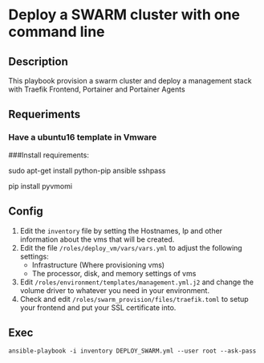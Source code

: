 # Deploy a SWARM cluster with one command line

## Description

This playbook provision a swarm cluster and deploy a management stack with Traefik Frontend, Portainer and Portainer Agents


## Requeriments

### Have a ubuntu16 template in Vmware

###Install requirements:

sudo apt-get install python-pip ansible sshpass

pip install pyvmomi


## Config

1. Edit the `inventory` file by setting the Hostnames, Ip and other information about the vms that will be created.
2. Edit the file `/roles/deploy_vm/vars/vars.yml` to adjust the following settings:
    * Infrastructure (Where provisioning vms)
    * The processor, disk, and memory settings of vms
3. Edit `/roles/environment/templates/management.yml.j2`  and change the volume driver to whatever you need in your environment.
4. Check and edit `/roles/swarm_provision/files/traefik.toml` to setup your frontend and put your SSL certificate into.

## Exec

```
ansible-playbook -i inventory DEPLOY_SWARM.yml --user root --ask-pass
```